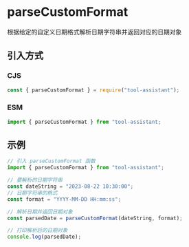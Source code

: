 # parseCustomFormat

根据给定的自定义日期格式解析日期字符串并返回对应的日期对象

## 引入方式

### CJS

```javascript
const { parseCustomFormat } = require("tool-assistant");
```

### ESM

```javascript
import { parseCustomFormat } from "tool-assistant;
```

## 示例

```javascript
// 引入 parseCustomFormat 函数
import { parseCustomFormat } from "tool-assistant";

// 要解析的日期字符串
const dateString = "2023-08-22 10:30:00";
// 日期字符串的格式
const format = "YYYY-MM-DD HH:mm:ss";

// 解析日期并返回日期对象
const parsedDate = parseCustomFormat(dateString, format);

// 打印解析后的日期对象
console.log(parsedDate);
```
